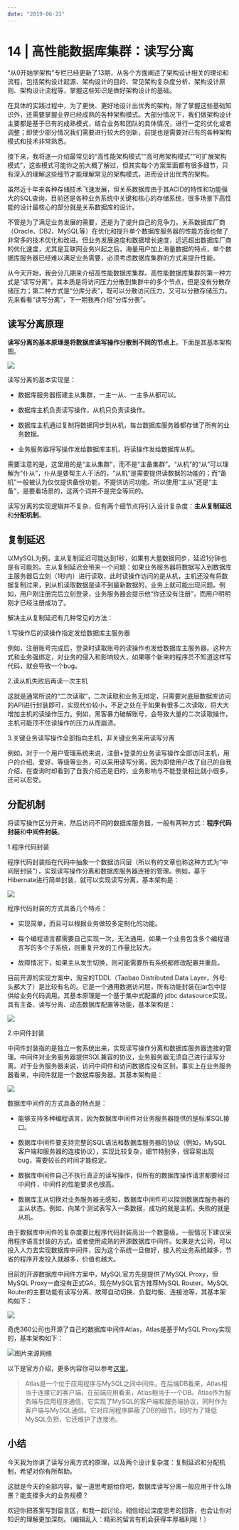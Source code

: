 ```yaml
---
date: "2019-06-23"
---  
```

      
# 14 | 高性能数据库集群：读写分离
“从0开始学架构”专栏已经更新了13期，从各个方面阐述了架构设计相关的理论和流程，包括架构设计起源、架构设计的目的、常见架构复杂度分析、架构设计原则、架构设计流程等，掌握这些知识是做好架构设计的基础。

在具体的实践过程中，为了更快、更好地设计出优秀的架构，除了掌握这些基础知识外，还需要掌握业界已经成熟的各种架构模式。大部分情况下，我们做架构设计主要都是基于已有的成熟模式，结合业务和团队的具体情况，进行一定的优化或者调整；即使少部分情况我们需要进行较大的创新，前提也是需要对已有的各种架构模式和技术非常熟悉。

接下来，我将逐一介绍最常见的“高性能架构模式”“高可用架构模式”“可扩展架构模式”，这些模式可能你之前大概了解过，但其实每个方案里面都有很多细节，只有深入的理解这些细节才能理解常见的架构模式，进而设计出优秀的架构。

虽然近十年来各种存储技术飞速发展，但关系数据库由于其ACID的特性和功能强大的SQL查询，目前还是各种业务系统中关键和核心的存储系统，很多场景下高性能的设计最核心的部分就是关系数据库的设计。

不管是为了满足业务发展的需要，还是为了提升自己的竞争力，关系数据库厂商（Oracle、DB2、MySQL等）在优化和提升单个数据库服务器的性能方面也做了非常多的技术优化和改进。但业务发展速度和数据增长速度，远远超出数据库厂商的优化速度，尤其是互联网业务兴起之后，海量用户加上海量数据的特点，单个数据库服务器已经难以满足业务需要，必须考虑数据库集群的方式来提升性能。

从今天开始，我会分几期来介绍高性能数据库集群。高性能数据库集群的第一种方式是“读写分离”，其本质是将访问压力分散到集群中的多个节点，但是没有分散存储压力；第二种方式是“分库分表”，既可以分散访问压力，又可以分散存储压力。先来看看“读写分离”，下一期我再介绍“分库分表”。

## 读写分离原理

**读写分离的基本原理是将数据库读写操作分散到不同的节点上**，下面是其基本架构图。

![](./httpsstatic001geekbangorgresourceimage3607362d22168bf344687ec0c206aa115807.jpg)

读写分离的基本实现是：

<!-- [[[read_end]]] -->

* 数据库服务器搭建主从集群，一主一从、一主多从都可以。

* 数据库主机负责读写操作，从机只负责读操作。

* 数据库主机通过复制将数据同步到从机，每台数据库服务器都存储了所有的业务数据。

* 业务服务器将写操作发给数据库主机，将读操作发给数据库从机。

需要注意的是，这里用的是“主从集群”，而不是“主备集群”。“从机”的“从”可以理解为“仆从”，仆从是要帮主人干活的，“从机”是需要提供读数据的功能的；而“备机”一般被认为仅仅提供备份功能，不提供访问功能。所以使用“主从”还是“主备”，是要看场景的，这两个词并不是完全等同的。

读写分离的实现逻辑并不复杂，但有两个细节点将引入设计复杂度：**主从复制延迟**和**分配机制**。

## 复制延迟

以MySQL为例，主从复制延迟可能达到1秒，如果有大量数据同步，延迟1分钟也是有可能的。主从复制延迟会带来一个问题：如果业务服务器将数据写入到数据库主服务器后立刻（1秒内）进行读取，此时读操作访问的是从机，主机还没有将数据复制过来，到从机读取数据是读不到最新数据的，业务上就可能出现问题。例如，用户刚注册完后立刻登录，业务服务器会提示他“你还没有注册”，而用户明明刚才已经注册成功了。

解决主从复制延迟有几种常见的方法：

1.写操作后的读操作指定发给数据库主服务器

例如，注册账号完成后，登录时读取账号的读操作也发给数据库主服务器。这种方式和业务强绑定，对业务的侵入和影响较大，如果哪个新来的程序员不知道这样写代码，就会导致一个bug。

2.读从机失败后再读一次主机

这就是通常所说的“二次读取”，二次读取和业务无绑定，只需要对底层数据库访问的API进行封装即可，实现代价较小，不足之处在于如果有很多二次读取，将大大增加主机的读操作压力。例如，黑客暴力破解账号，会导致大量的二次读取操作，主机可能顶不住读操作的压力从而崩溃。

3.关键业务读写操作全部指向主机，非关键业务采用读写分离

例如，对于一个用户管理系统来说，注册+登录的业务读写操作全部访问主机，用户的介绍、爱好、等级等业务，可以采用读写分离，因为即使用户改了自己的自我介绍，在查询时却看到了自我介绍还是旧的，业务影响与不能登录相比就小很多，还可以忍受。

## 分配机制

将读写操作区分开来，然后访问不同的数据库服务器，一般有两种方式：**程序代码封装**和**中间件封装**。

1.程序代码封装

程序代码封装指在代码中抽象一个数据访问层（所以有的文章也称这种方式为“中间层封装”），实现读写操作分离和数据库服务器连接的管理。例如，基于Hibernate进行简单封装，就可以实现读写分离，基本架构是：

![](./httpsstatic001geekbangorgresourceimagef8dff8d538f9201e3ebee37dfdcd1922e9df.jpg)

程序代码封装的方式具备几个特点：

* 实现简单，而且可以根据业务做较多定制化的功能。

* 每个编程语言都需要自己实现一次，无法通用，如果一个业务包含多个编程语言写的多个子系统，则重复开发的工作量比较大。

* 故障情况下，如果主从发生切换，则可能需要所有系统都修改配置并重启。

目前开源的实现方案中，淘宝的TDDL（Taobao Distributed Data Layer，外号:头都大了）是比较有名的。它是一个通用数据访问层，所有功能封装在jar包中提供给业务代码调用。其基本原理是一个基于集中式配置的 jdbc datasource实现，具有主备、读写分离、动态数据库配置等功能，基本架构是：

![](./httpsstatic001geekbangorgresourceimage3b073b87f6ce297c4af219fa316d29eb5507.jpg)

2.中间件封装

中间件封装指的是独立一套系统出来，实现读写操作分离和数据库服务器连接的管理。中间件对业务服务器提供SQL兼容的协议，业务服务器无须自己进行读写分离。对于业务服务器来说，访问中间件和访问数据库没有区别，事实上在业务服务器看来，中间件就是一个数据库服务器。其基本架构是：

![](./httpsstatic001geekbangorgresourceimage2a8e2a2dba7f07581fd055d9cd5a3aa8388e.jpg)

数据库中间件的方式具备的特点是：

* 能够支持多种编程语言，因为数据库中间件对业务服务器提供的是标准SQL接口。

* 数据库中间件要支持完整的SQL语法和数据库服务器的协议（例如，MySQL客户端和服务器的连接协议），实现比较复杂，细节特别多，很容易出现bug，需要较长的时间才能稳定。

* 数据库中间件自己不执行真正的读写操作，但所有的数据库操作请求都要经过中间件，中间件的性能要求也很高。

* 数据库主从切换对业务服务器无感知，数据库中间件可以探测数据库服务器的主从状态。例如，向某个测试表写入一条数据，成功的就是主机，失败的就是从机。

由于数据库中间件的复杂度要比程序代码封装高出一个数量级，一般情况下建议采用程序语言封装的方式，或者使用成熟的开源数据库中间件。如果是大公司，可以投入人力去实现数据库中间件，因为这个系统一旦做好，接入的业务系统越多，节省的程序开发投入就越多，价值也越大。

目前的开源数据库中间件方案中，MySQL官方先是提供了MySQL Proxy，但MySQL Proxy一直没有正式GA，现在MySQL官方推荐MySQL Router。MySQL Router的主要功能有读写分离、故障自动切换、负载均衡、连接池等，其基本架构如下：

![](./httpsstatic001geekbangorgresourceimagec9afc9c7a3f3602a05d428484c571c1d4faf.jpg)

奇虎360公司也开源了自己的数据库中间件Atlas，Atlas是基于MySQL Proxy实现的，基本架构如下：

![](./httpsstatic001geekbangorgresourceimage753175058a4145bb78880faa4e9c74d9d031.png "图片来源网络")

以下是官方介绍，更多内容你可以参考[这里](https://github.com/Qihoo360/Atlas/wiki/Atlas%E7%9A%84%E6%9E%B6%E6%9E%84)。

> Atlas是一个位于应用程序与MySQL之间中间件。在后端DB看来，Atlas相当于连接它的客户端，在前端应用看来，Atlas相当于一个DB。Atlas作为服务端与应用程序通信，它实现了MySQL的客户端和服务端协议，同时作为客户端与MySQL通信。它对应用程序屏蔽了DB的细节，同时为了降低MySQL负担，它还维护了连接池。

## 小结

今天我为你讲了读写分离方式的原理，以及两个设计复杂度：复制延迟和分配机制，希望对你有所帮助。

这就是今天的全部内容，留一道思考题给你吧，数据库读写分离一般应用于什么场景？能支撑多大的业务规模？

欢迎你把答案写到留言区，和我一起讨论。相信经过深度思考的回答，也会让你对知识的理解更加深刻。（编辑乱入：精彩的留言有机会获得丰厚福利哦！）